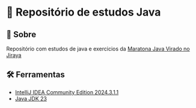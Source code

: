 # :open_file_folder: Repositório de estudos Java


## :pushpin: Sobre
Repositório com estudos de java e exercicios da [Maratona Java Virado no Jiraya](https://www.youtube.com/playlist?list=PL62G310vn6nFIsOCC0H-C2infYgwm8SWW)

## :hammer_and_wrench: Ferramentas
- [IntelliJ IDEA Community Edition 2024.3.1.1](https://www.jetbrains.com/idea/download/?section=windows)
- [Java JDK 23](https://www.oracle.com/br/java/technologies/downloads/)
